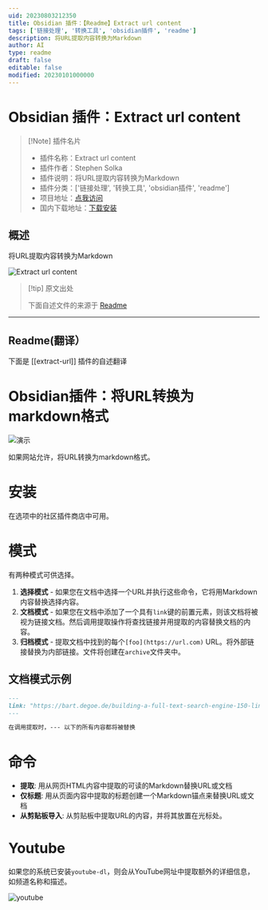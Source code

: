 ```yaml
---
uid: 20230803212350
title: Obsidian 插件：【Readme】Extract url content
tags: ['链接处理', '转换工具', 'obsidian插件', 'readme']
description: 将URL提取内容转换为Markdown
author: AI
type: readme
draft: false
editable: false
modified: 20230101000000
---
```


# Obsidian 插件：Extract url content

> [!Note] 插件名片
> - 插件名称：Extract url content
> - 插件作者：Stephen Solka
> - 插件说明：将URL提取内容转换为Markdown
> - 插件分类：['链接处理', '转换工具', 'obsidian插件', 'readme']
> - 项目地址：[点我访问](https://github.com/trashhalo/obsidian-extract-url)
> - 国内下载地址：[下载安装](https://pkmer.cn/products/plugin/pluginMarket/?extract-url)

## 概述

将URL提取内容转换为Markdown

![Extract url content](https://cdn.pkmer.cn/covers/extract-url_new.gif!pkmer)

> [!tip] 原文出处
> 
>下面自述文件的来源于 [Readme](https://ghproxy.net/https://raw.githubusercontent.com/trashhalo/obsidian-extract-url/master/README.md)
> 

---

## Readme(翻译）

下面是 [[extract-url]] 插件的自述翻译



# Obsidian插件：将URL转换为markdown格式

![演示](images/demo-extract-url.gif)

如果网站允许，将URL转换为markdown格式。

# 安装

在选项中的社区插件商店中可用。

# 模式

有两种模式可供选择。

1. **选择模式** - 如果您在文档中选择一个URL并执行这些命令，它将用Markdown内容替换选择内容。
2. **文档模式** - 如果您在文档中添加了一个具有`link`键的前置元素，则该文档将被视为链接文档。然后调用提取操作将查找链接并用提取的内容替换文档的内容。
3. **归档模式** - 提取文档中找到的每个`[foo](https://url.com)` URL。将外部链接替换为内部链接。文件将创建在`archive`文件夹中。

## 文档模式示例

```markdown
---
link: "https://bart.degoe.de/building-a-full-text-search-engine-150-lines-of-code/"
---

在调用提取时，--- 以下的所有内容都将被替换
```

# 命令

- **提取**: 用从网页HTML内容中提取的可读的Markdown替换URL或文档
- **仅标题**: 用从页面内容中提取的标题创建一个Markdown锚点来替换URL或文档
- **从剪贴板导入**: 从剪贴板中提取URL的内容，并将其放置在光标处。

# Youtube

如果您的系统已安装`youtube-dl`，则会从YouTube网址中提取额外的详细信息，如频道名称和描述。

![youtube](images/youtube.png)



